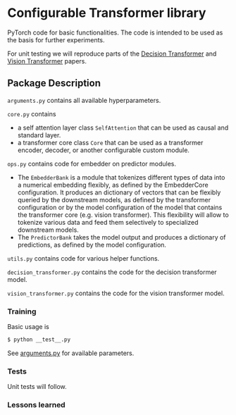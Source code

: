 # Configurable Transformer library

PyTorch code for basic functionalities. The code is intended to be used as the basis for further experiments.

For unit testing we will reproduce parts of the [Decision Transformer](https://arxiv.org/abs/2106.01345) and [Vision Transformer](https://arxiv.org/abs/2010.11929) papers.

## Package Description

`arguments.py` contains all available hyperparameters.

`core.py` contains 
*   a self attention layer class `SelfAttention` that can be used as causal and standard layer.
*   a transformer core class `Core` that can be used as a transformer encoder, decoder, or another configurable custom module.

`ops.py` contains code for embedder on predictor modules.
*   The `EmbedderBank` is a module that tokenizes different types of data into a numerical embedding flexibly, as defined by the EmbedderCore configuration. It produces an dictionary of vectors that can be flexibly queried by the downstream models, as defined by the transformer configuration or by the model configuration of the model that contains the transformer core (e.g. vision transformer). This flexibility will allow to tokenize various data and feed them selectively to specialized downstream models.
*   The `PredictorBank` takes the model output and produces a dictionary of predictions, as defined by the model configuration.

`utils.py` contains code for various helper functions.

`decision_transformer.py` contains the code for the decision transformer model.

`vision_transformer.py` contains the code for the vision transformer model.

### Training

Basic usage is

```bash
$ python __test__.py
```

See [arguments.py](https://github.com/sebvoigtlaender/state_rl_basics/blob/main/arguments.py) for available parameters. 

### Tests

Unit tests will follow.

### Lessons learned